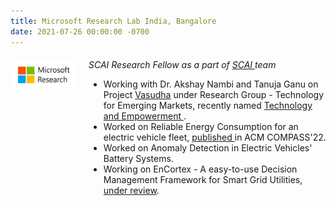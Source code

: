 ```yaml
---
title: Microsoft Research Lab India, Bangalore 
date: 2021-07-26 00:00:00 -0700
---
```

<style type="text/css"> 
.iconDetails {
 margin-left:0%;
float:left; 
height:45px;
width:100px;	
} 
.container2 {
	width:100%;
	height:auto;
	padding:1%;
}  
.emphasized { font-style: italic; }
</style>



<div class='container2'>
  <div>
    <img src="../images/ms_logo_cam.png" class='iconDetails'>
  </div>	
  <div style='margin-left:120px;'>
    <span class="emphasized">SCAI Research Fellow as a part of <a href = "https://www.microsoft.com/en-us/research/collaboration/scai/"> SCAI </a> team</span>
    <ul>
      <li> Working with Dr. Akshay Nambi and Tanuja Ganu on Project <a href = "https://www.microsoft.com/en-us/research/project/vasudha/">Vasudha</a> under Research Group - Technology for Emerging Markets, recently named <a href ="https://www.microsoft.com/en-us/research/theme/technology-and-empowerment/"> Technology and Empowerment </a>.
      <li> Worked on Reliable Energy Consumption for an electric vehicle fleet, <a href = "../_publications/2015-10-01-paper-title-number-3.md"> published </a> in ACM COMPASS'22.
      <li> Worked on Anomaly Detection in Electric Vehicles' Battery Systems.
      <li> Working on EnCortex - A easy-to-use Decision Management Framework for Smart Grid Utilities, <a href = "../_publications/encortex.md">under review</a>. 
